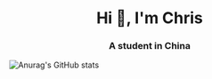 <h1 align="center">Hi 👋, I'm Chris</h1>
<h3 align="center">A student in China</h3>

![Anurag's GitHub stats](https://github-readme-stats.vercel.app/api?username=chrisng2008&show_icons=true&theme=tokyonight)
